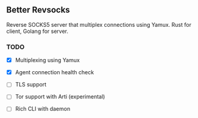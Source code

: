 ## Better Revsocks
Reverse SOCKS5 server that multiplex connections using Yamux.
Rust for client, Golang for server.

### TODO
- [x] Multiplexing using Yamux
- [x] Agent connection health check
- [ ] TLS support
- [ ] Tor support with Arti (experimental)
- [ ] Rich CLI with daemon

